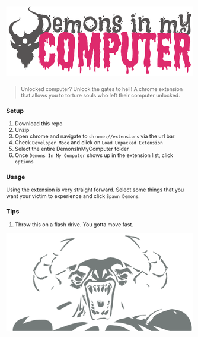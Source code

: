 # ![Demons in my computer](img/logo-dark.png)
> Unlocked computer? Unlock the gates to hell! A chrome extension that allows you to torture souls who left their computer unlocked.

### Setup
1. Download this repo
2. Unzip
3. Open chrome and navigate to ```chrome://extensions``` via the url bar
4. Check ```Developer Mode``` and click on ```Load Unpacked Extension```
5. Select the entire DemonsInMyComputer folder
6. Once ```Demons In My Computer``` shows up in the extension list, click ```options```

### Usage
Using the extension is very straight forward. Select some things that you want your victim to experience and click ```Spawn Demons```.

### Tips
1. Throw this on a flash drive. You gotta move fast.

![](img/demon-bg.png)
